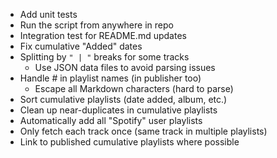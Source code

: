 - Add unit tests
- Run the script from anywhere in repo
- Integration test for README.md updates
- Fix cumulative "Added" dates
- Splitting by `" | "` breaks for some tracks
    - Use JSON data files to avoid parsing issues
- Handle #[]() in playlist names (in publisher too)
    - Escape all Markdown characters (hard to parse)
- Sort cumulative playlists (date added, album, etc.)
- Clean up near-duplicates in cumulative playlists
- Automatically add all "Spotify" user playlists
- Only fetch each track once (same track in multiple playlists)
- Link to published cumulative playlists where possible
